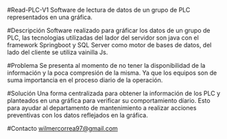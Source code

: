 #Read-PLC-V1
Software de lectura de datos de un grupo de PLC representados en una gráfica.

#Descripción
Software realizado para gráficar los datos de un grupo de PLC, las tecnologias utilizadas del lador del servidor son java con el framework Springboot y SQL Server como motor de bases de datos, del lado del cliente se utiliza vainilla Js.

#Problema
Se presenta al momento de no tener la disponibilidad de la información y la poca compresión de la misma. Ya que los equipos son de suma importancia en el proceso diario de la operación.

#Solución
Una forma centralizada para obtener la información de los PLC y planteados en una gráfica para verificar su comportamiento díario. Esto para ayudar al departamento de mantenimiento a realizar acciones preventivas con los datos reflejados en la gráfica.

#Contacto
wilmercorrea97@gmail.com
